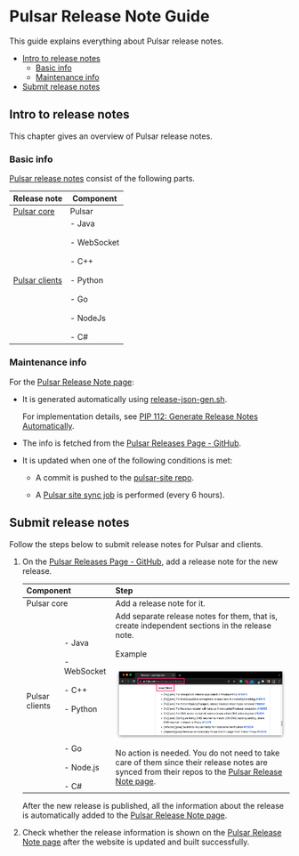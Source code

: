 # Pulsar Release Note Guide

This guide explains everything about Pulsar release notes.

<!-- TOC -->
- [Intro to release notes](#intro-to-release-notes)
  - [Basic info](#basic-info)
  - [Maintenance info](#maintenance-info)
- [Submit release notes](#submit-release-notes)

<!-- /TOC -->

## Intro to release notes

This chapter gives an overview of Pulsar release notes.

### Basic info

[Pulsar release notes](https://pulsar.apache.org/release-notes/) consist of the following parts.

Release note | Component
---|---
[Pulsar core](https://pulsar.apache.org/release-notes/#pulsar-release-notes)| Pulsar
[Pulsar clients](../../site2/docs/client-libraries.md) |- Java <br><br> - WebSocket <br><br> - C++ <br><br> - Python <br><br> - Go <br><br> - NodeJs <br><br> - C#

### Maintenance info

For the [Pulsar Release Note page](https://pulsar.apache.org/release-notes/):

- It is generated automatically using [release-json-gen.sh](https://github.com/apache/pulsar-site/blob/main/site2/tools/release-json-gen.sh).
  
  For implementation details, see [PIP 112: Generate Release Notes Automatically](https://github.com/apache/pulsar/wiki/PIP-112:-Generate-Release-Notes-Automatically).

- The info is fetched from the [Pulsar Releases Page - GitHub](https://github.com/apache/pulsar/releases).
  
- It is updated when one of the following conditions is met:

  - A commit is pushed to the [pulsar-site repo](https://github.com/apache/pulsar-site). 
  
  - A [Pulsar site sync job](https://github.com/apache/pulsar-site/actions/workflows/ci-pulsar-website-docs-sync.yaml) is performed (every 6 hours).

## Submit release notes

Follow the steps below to submit release notes for Pulsar and clients.

1. On the [Pulsar Releases Page - GitHub](https://github.com/apache/pulsar/releases), add a release note for the new release.

    <table>
    <thead>
      <tr>
        <th colspan="2">Component</th>
        <th>Step</th>
      </tr>
    </thead>
    <tbody>
      <tr>
        <td colspan="2">Pulsar core</td>
        <td>Add a release note for it.</td>
      </tr>
      <tr>
        <td rowspan="2">Pulsar clients</td>
        <td> - Java<br><br> - WebSocket<br><br> - C++<br><br> - Python</td>
        <td>Add separate release notes for them, that is, create independent sections in the release note.<br><br>Example<br><br><img title="Java client release note example" alt="Java client release note example" src="../assets/release-note-guide-1.png"></td>
      </tr>
      <tr>
        <td> - Go<br><br> - Node.js<br><br> - C#</td>
        <td>No action is needed. You do not need to take care of them since their release notes are synced from their repos to the <a href="https://pulsar.apache.org/release-notes/">Pulsar Release Note page</a>.</td>
      </tr>
    </tbody>
    </table>

    After the new release is published, all the information about the release is automatically added to the [Pulsar Release Note page](https://pulsar.apache.org/release-notes/).

2. Check whether the release information is shown on the [Pulsar Release Note page](https://pulsar.apache.org/release-notes/) after the website is updated and built successfully.